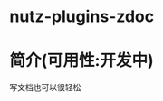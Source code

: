 nutz-plugins-zdoc
==================================

简介(可用性:开发中)
==================================

写文档也可以很轻松